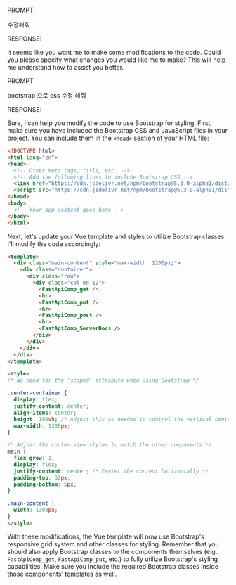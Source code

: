 PROMPT:

<script setup lang="ts"> // import FastApiComp from '../components/comp/FastApiComp.vue' import FastApiComp\_get from "../components/comp/FastApiComp\_get.vue" import FastApiComp\_put from "../components/comp/FastApiComp\_put.vue" import FastApiComp\_post from "../components/comp/FastApiComp\_post.vue" import FastApiComp\_ServerDocs from "../components/comp/FastApiComp\_ServerDocs.vue" import { ref, onMounted, computed } from 'vue'; const isSidebarOpen = ref(false); const classes = computed(() => \[ isSidebarOpen.value ? 'xl:pl-64 flex mt-3 ' : 'md:ml-23 mt-3 ', 'pt-32', 'px-1', 'pb-5', \]); </script> <template> <div class="main-content" style="max-width: 1200px;"> <FastApiComp\_get /> <hr> <FastApiComp\_put /> <hr> <FastApiComp\_post /> <hr> <FastApiComp\_ServerDocs /> </div> </template> <style scoped> .center-container { display: flex; justify-content: center; align-items: center; height: 100vh; /\* Adjust this as needed to control the vertical centering \*/ max-width: 1300px; } /\* Adjust the router-view styles to match the other components \*/ main { flex-grow: 1; display: flex; justify-content: center; /\* Center the content horizontally \*/ padding-top: 32px; padding-bottom: 5px; } .main-content { width: 1300px; } </style> 수정해줘

RESPONSE:

It seems like you want me to make some modifications to the code. Could you please specify what changes you would like me to make? This will help me understand how to assist you better.

PROMPT:

bootstrap 으로 css 수정 해줘

RESPONSE:

Sure, I can help you modify the code to use Bootstrap for styling. First, make sure you have included the Bootstrap CSS and JavaScript files in your project. You can include them in the `<head>` section of your HTML file:

```html
<!DOCTYPE html>
<html lang="en">
<head>
  <!-- Other meta tags, title, etc. -->
  <!-- Add the following lines to include Bootstrap CSS -->
  <link href="https://cdn.jsdelivr.net/npm/bootstrap@5.3.0-alpha1/dist/css/bootstrap.min.css" rel="stylesheet">
  <script src="https://cdn.jsdelivr.net/npm/bootstrap@5.3.0-alpha1/dist/js/bootstrap.bundle.min.js"></script>
</head>
<body>
  <!-- Your app content goes here -->
</body>
</html>
```

Next, let's update your Vue template and styles to utilize Bootstrap classes. I'll modify the code accordingly:

```html
<template>
  <div class="main-content" style="max-width: 1200px;">
    <div class="container">
      <div class="row">
        <div class="col-md-12">
          <FastApiComp_get />
          <hr>
          <FastApiComp_put />
          <hr>
          <FastApiComp_post />
          <hr>
          <FastApiComp_ServerDocs />
        </div>
      </div>
    </div>
  </div>
</template>

<style>
/* No need for the 'scoped' attribute when using Bootstrap */

.center-container {
  display: flex;
  justify-content: center;
  align-items: center;
  height: 100vh; /* Adjust this as needed to control the vertical centering */
  max-width: 1300px;
}

/* Adjust the router-view styles to match the other components */
main {
  flex-grow: 1;
  display: flex;
  justify-content: center; /* Center the content horizontally */
  padding-top: 32px;
  padding-bottom: 5px;
}

.main-content {
  width: 1300px;
}
</style>
```

With these modifications, the Vue template will now use Bootstrap's responsive grid system and other classes for styling. Remember that you should also apply Bootstrap classes to the components themselves (e.g., `FastApiComp_get`, `FastApiComp_put`, etc.) to fully utilize Bootstrap's styling capabilities. Make sure you include the required Bootstrap classes inside those components' templates as well.